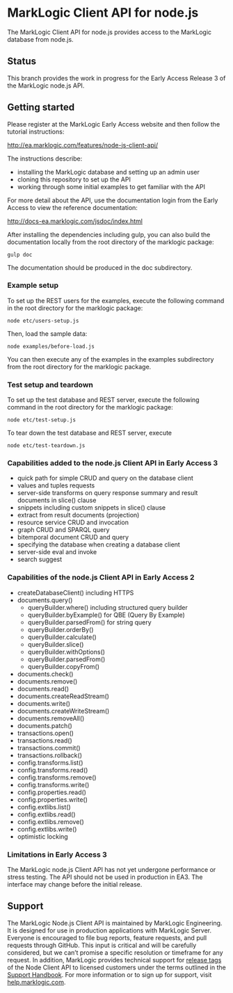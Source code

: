 # MarkLogic Client API for node.js

The MarkLogic Client API for node.js provides access to the MarkLogic database
from node.js.

## Status

This branch provides the work in progress for the Early Access Release 3 of the MarkLogic node.js API.

## Getting started

Please register at the MarkLogic Early Access website and then follow the tutorial instructions:

http://ea.marklogic.com/features/node-js-client-api/

The instructions describe:

* installing the MarkLogic database and setting up an admin user
* cloning this repository to set up the API
* working through some initial examples to get familiar with the API

For more detail about the API, use the documentation login from the Early Access to view
the reference documentation:

http://docs-ea.marklogic.com/jsdoc/index.html

After installing the dependencies including gulp, you can also build the documentation locally
from the root directory of the marklogic package:

    gulp doc

The documentation should be produced in the doc subdirectory.

### Example setup

To set up the REST users for the examples, execute the following
command in the root directory for the marklogic package:

    node etc/users-setup.js

Then, load the sample data:

    node examples/before-load.js

You can then execute any of the examples in the examples
subdirectory from the root directory for the marklogic package.

### Test setup and teardown

To set up the test database and REST server, execute the following
command in the root directory for the marklogic package:

    node etc/test-setup.js

To tear down the test database and REST server, execute

    node etc/test-teardown.js

### Capabilities added to the node.js Client API in Early Access 3

* quick path for simple CRUD and query on the database client
* values and tuples requests
* server-side transforms on query response summary and result documents in slice() clause
* snippets including custom snippets in slice() clause
* extract from result documents (projection)
* resource service CRUD and invocation
* graph CRUD and SPARQL query
* bitemporal document CRUD and query
* specifying the database when creating a database client
* server-side eval and invoke
* search suggest

### Capabilities of the node.js Client API in Early Access 2

* createDatabaseClient() including HTTPS
* documents.query()
    * queryBuilder.where() including structured query builder
    * queryBuilder.byExample() for QBE (Query By Example)
    * queryBuilder.parsedFrom() for string query
    * queryBuilder.orderBy()
    * queryBuilder.calculate()
    * queryBuilder.slice()
    * queryBuilder.withOptions()
    * queryBuilder.parsedFrom()
    * queryBuilder.copyFrom()
* documents.check()
* documents.remove()
* documents.read()
* documents.createReadStream()
* documents.write()
* documents.createWriteStream()
* documents.removeAll()
* documents.patch()
* transactions.open()
* transactions.read()
* transactions.commit()
* transactions.rollback()
* config.transforms.list()
* config.transforms.read()
* config.transforms.remove()
* config.transforms.write()
* config.properties.read()
* config.properties.write()
* config.extlibs.list()
* config.extlibs.read()
* config.extlibs.remove()
* config.extlibs.write()
* optimistic locking

### Limitations in Early Access 3

The MarkLogic node.js Client API has not yet undergone performance or
stress testing.  The API should not be used in production in EA3.  The
interface may change before the initial release.

## Support

The MarkLogic Node.js Client API is maintained by MarkLogic Engineering.
It is designed for use in production applications with MarkLogic Server.
Everyone is encouraged to file bug reports, feature requests, and pull
requests through GitHub. This input is critical and will be carefully
considered, but we can’t promise a specific resolution or timeframe for
any request. In addition, MarkLogic provides technical support
for [release tags](https://github.com/marklogic/node-client-api/releases)
of the Node Client API to licensed customers under the terms outlined
in the [Support Handbook](http://www.marklogic.com/files/Mark_Logic_Support_Handbook.pdf).
For more information or to sign up for support, visit [help.marklogic.com](help.marklogic.com).
